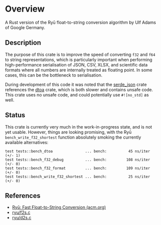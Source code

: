 # Overview
A Rust version of the Ryū float-to-string conversion algorithm by Ulf Adams of Google Germany.  

## Description
The purpose of this crate is to improve the speed of converting `f32` and `f64` to string representations, 
which is particularly important when performing high-performance serialisation of JSON, CSV, XLSX, and 
scientific data formats where all numbers are internally treated as floating point. In some cases, this
can be the bottleneck to serialisation.

During development of this code it was noted that the [serde_json](https://github.com/serde-rs/json/) crate
references the [dtoa](https://github.com/dtoa-rs/) crate, which is both slower and contains unsafe
code. This crate uses no unsafe code, and could potentially use `#![no_std]` as well.

## Status
This crate is currently very much in the work-in-progress state, and is not yet usable. However,
things are looking promising, with the Ryū `bench_write_f32_shortest` function absolutely
smoking the currently available alternatives:

```
test tests::bench_dtoa               ... bench:          45 ns/iter (+/- 1)
test tests::bench_f32_debug          ... bench:         108 ns/iter (+/- 0)
test tests::bench_f32_format         ... bench:         109 ns/iter (+/- 0)
test tests::bench_write_f32_shortest ... bench:          25 ns/iter (+/- 0)
```

## References
* [Ryū: Fast Float-to-String Conversion (acm.org)](http://delivery.acm.org/10.1145/3200000/3192369/pldi18main-p10-p.pdf?ip=203.220.129.155&id=3192369&acc=OA&key=4D4702B0C3E38B35%2E4D4702B0C3E38B35%2E4D4702B0C3E38B35%2E66AE2C137E5E05CA&__acm__=1532737655_ac5e7ac0d74d1a28eaf5dd975900f935)
* [ryu/f2s.c](https://github.com/ulfjack/ryu/blob/master/ryu/f2s.c)
* [ryu/d2s.c](https://github.com/ulfjack/ryu/blob/master/ryu/d2s.c)